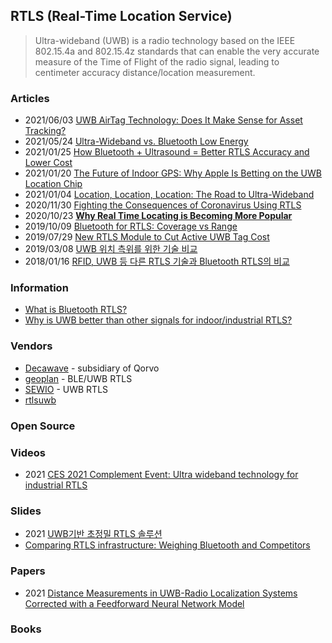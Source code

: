 ## RTLS (Real-Time Location Service)
> Ultra-wideband (UWB) is a radio technology based on the IEEE 802.15.4a and 802.15.4z standards 
> that can enable the very accurate measure of the Time of Flight of the radio signal, leading to centimeter accuracy distance/location measurement.


### Articles
- 2021/06/03 [UWB AirTag Technology: Does It Make Sense for Asset Tracking?](https://www.link-labs.com/blog/uwb-airtag-technology-does-it-make-sense-asset-tracking)
- 2021/05/24 [Ultra-Wideband vs. Bluetooth Low Energy](https://www.airfinder.com/blog/ultra-wideband-vs-bluetooth-low-energy)
- 2021/01/25 [How Bluetooth + Ultrasound = Better RTLS Accuracy and Lower Cost](https://www.airfinder.com/blog/bluetooth-ultrasound-better-rtls-accuracy-lower-cost)
- 2021/01/20 [The Future of Indoor GPS: Why Apple Is Betting on the UWB Location Chip](https://marketscale.com/industries/building-management/the-future-of-indoor-gps-why-apple-is-betting-on-the-uwb-location-chip/)
- 2021/01/04 [Location, Location, Location: The Road to Ultra-Wideband](https://www.qorvo.com/design-hub/blog/road-to-ultra-wideband)
- 2020/11/30 [Fighting the Consequences of Coronavirus Using RTLS](https://blog.andersenlab.com/en/fighting-the-consequences-of-coronavirus-using-rtls/)
- 2020/10/23 [**Why Real Time Locating is Becoming More Popular**](https://www.beaconzone.co.uk/blog/why-real-time-locating-is-becoming-more-popular/)
- 2019/10/09 [Bluetooth for RTLS: Coverage vs Range](https://www.quuppa.com/bluetooth-for-rtls-coverage-vs-range/)
- 2019/07/29 [New RTLS Module to Cut Active UWB Tag Cost](https://www.rfidjournal.com/new-rtls-module-to-cut-active-uwb-tag-cost)
- 2019/03/08 [UWB 위치 측위를 위한 기술 비교](https://m.blog.naver.com/PostView.naver?isHttpsRedirect=true&blogId=intknk2&logNo=221483405252)
- 2018/01/16 [RFID, UWB 등 다른 RTLS 기술과 Bluetooth RTLS의 비교](https://pntbiz.co.kr/index.php/2018/01/16/023/)


### Information
- [What is Bluetooth RTLS?](https://kontakt.io/what-is-bluetooth-rtls/)
- [Why is UWB better than other signals for indoor/industrial RTLS?](https://www.redpointpositioning.com/why-uwb-better/)


### Vendors
- [Decawave](https://www.decawave.com/) - subsidiary of Qorvo
- [geoplan](http://geoplan.host.whoisweb.net/) - BLE/UWB RTLS
- [SEWIO](https://www.sewio.net/) - UWB RTLS
- [rtlsuwb](https://rtlsuwb.com/)


### Open Source


### Videos
- 2021 [CES 2021 Complement Event: Ultra wideband technology for industrial RTLS](https://www.youtube.com/watch?v=7KBh59e8s4I)


### Slides
- 2021 [UWB기반 초정밀 RTLS 솔루션](https://img1.wsimg.com/blobby/go/fd5cf05b-4dd2-4d32-b0d6-959629e4fbf7/Sparkling_UWB_March2021-0001.pdf)
- [Comparing RTLS infrastructure: Weighing Bluetooth and Competitors](https://cdn2.hubspot.net/hubfs/556697/_Kontakt.io%20and%20Simon%20Whitepapers/WhP%3B%20Kontakt.io%3B%20Comparing%20RTLS%20Infrastructure_%20Weighing%20Bluetooth%20and%20Competitors.pdf.pdf)


### Papers
- 2021 [Distance Measurements in UWB-Radio Localization Systems Corrected with a Feedforward Neural Network Model](https://www.mdpi.com/1424-8220/21/7/2294/pdf)

### Books




